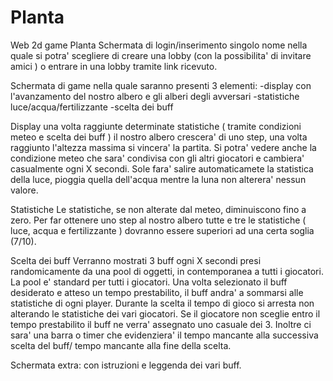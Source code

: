 # Planta
Web 2d game
Planta
Schermata di login/inserimento singolo nome 
nella quale si potra' scegliere di creare una lobby (con la possibilita' di invitare amici ) o entrare in una lobby tramite link ricevuto.

Schermata di game
nella quale saranno presenti 3 elementi:
-display con l'avanzamento del nostro albero e gli alberi degli avversari
-statistiche luce/acqua/fertilizzante
-scelta dei buff

Display
una volta raggiunte determinate statistiche ( tramite condizioni meteo e scelta dei buff ) il nostro albero crescera' di uno step, una volta raggiunto l'altezza massima si vincera' la partita.
Si potra' vedere anche la condizione meteo che sara' condivisa con gli altri giocatori e cambiera' casualmente ogni X secondi. Sole fara' salire automaticamete la statistica della luce, pioggia quella dell'acqua mentre la luna non alterera' nessun valore.

Statistiche
Le statistiche, se non alterate dal meteo, diminuiscono fino a zero. Per far ottenere uno step al nostro albero tutte e tre le statistiche ( luce, acqua e fertilizzante ) dovranno essere superiori ad una certa soglia (7/10).

Scelta dei buff
Verranno mostrati 3 buff ogni X secondi presi randomicamente da una pool di oggetti, in contemporanea a tutti i giocatori. La pool e' standard per tutti i giocatori. Una volta selezionato il buff desiderato e atteso un tempo prestabilito, il buff andra' a sommarsi alle statistiche di ogni player.
Durante la scelta il tempo di gioco si arresta non alterando le statistiche dei vari giocatori.
Se il giocatore non sceglie entro il tempo prestabilito il buff ne verra' assegnato uno casuale dei 3.
Inoltre ci sara' una barra o timer che evidenziera' il tempo mancante alla successiva scelta del buff/ tempo mancante alla fine della scelta.

Schermata extra:
con istruzioni e leggenda dei vari buff.
